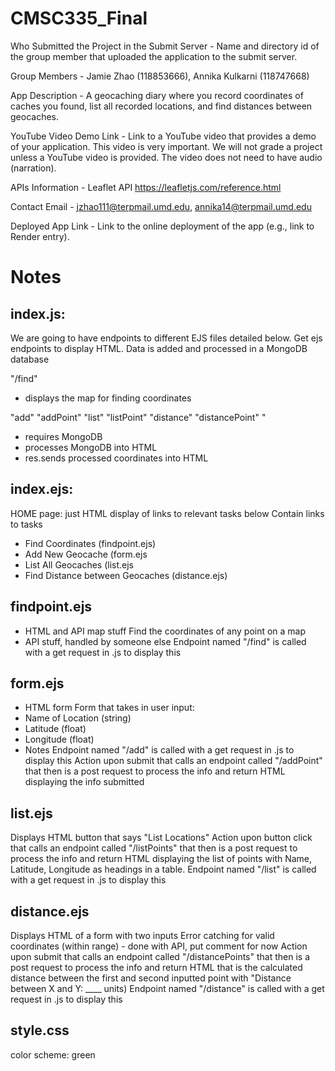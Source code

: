 # CMSC335_Final
Who Submitted the Project in the Submit Server - Name and directory id of the group member that uploaded the application to the submit server.

Group Members - Jamie Zhao (118853666), Annika Kulkarni (118747668)

App Description - A geocaching diary where you record coordinates of caches you found, list all recorded locations, and find distances between geocaches. 

YouTube Video Demo Link - Link to a YouTube video that provides a demo of your application. This video is very important. We will not grade a project unless a YouTube video is provided. The video does not need to have audio (narration).

APIs Information - Leaflet API https://leafletjs.com/reference.html 

Contact Email - jzhao111@terpmail.umd.edu, annika14@terpmail.umd.edu

Deployed App Link - Link to the online deployment of the app (e.g., link to Render entry).

# Notes

## index.js: 
We are going to have endpoints to different EJS files detailed below. Get ejs endpoints to display HTML. Data is added and processed in a MongoDB database

"/find"
- displays the map for finding coordinates

"add"
"addPoint"
"list"
"listPoint"
"distance"
"distancePoint" 
"



 - requires MongoDB
 - processes MongoDB into HTML
 - res.sends processed coordinates into HTML


 

## index.ejs:
HOME page: just HTML display of links to relevant tasks below
Contain links to tasks
- Find Coordinates (findpoint.ejs)
- Add New Geocache (form.ejs
- List All Geocaches (list.ejs
- Find Distance between Geocaches (distance.ejs)

## findpoint.ejs
- HTML and API map stuff
Find the coordinates of any point on a map
- API stuff, handled by someone else
Endpoint named "/find" is called with a get request in .js to display this

## form.ejs
- HTML form
Form that takes in user input:
- Name of Location (string)
- Latitude (float)
- Longitude (float)
- Notes
Endpoint named "/add" is called with a get request in .js to display this
Action upon submit that calls an endpoint called "/addPoint" that then is a post request to process the info and return HTML displaying the info submitted

## list.ejs
Displays HTML button that says "List Locations"
Action upon button click that calls an endpoint called "/listPoints" that then is a post request to process the info and return HTML displaying the list of points
with Name, Latitude, Longitude as headings in a table.
Endpoint named "/list" is called with a get request in .js to display this

## distance.ejs
Displays HTML of a form with two inputs
Error catching for valid coordinates (within range) - done with API, put comment for now
Action upon submit that calls an endpoint called "/distancePoints" that then is a post request to process the info and return HTML that is the calculated distance between
the first and second inputted point with  "Distance between X and Y: ____ units)
Endpoint named "/distance" is called with a get request in .js to display this




## style.css
color scheme: green




